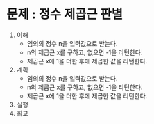 # 문제 : 정수 제곱근 판별

1. 이해
    - 임의의 정수 n을 입력값으로 받는다.
    - n의 제곱근 x를 구하고, 없으면 -1을 리턴한다.
    - 제곱근 x에 1을 더한 후에 제곱한 값을 리턴한다.
2. 계획
    - 임의의 정수 n을 입력값으로 받는다.
    - n의 제곱근 x를 구하고, 없으면 -1을 리턴한다.
    - 제곱근 x에 1을 더한 후에 제곱한 값을 리턴한다.
3. 실행
4. 회고
